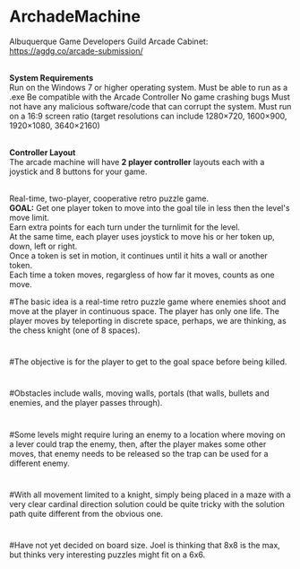 # ArchadeMachine
Albuquerque Game Developers Guild Arcade Cabinet: https://agdg.co/arcade-submission/

<br><b>System Requirements</b><br>
  Run on the Windows 7 or higher operating system.
  Must be able to run as a .exe 
  Be compatible with the Arcade Controller 
  No game crashing bugs
  Must not have any malicious software/code that can corrupt the system.
  Must run on a 16:9 screen ratio (target resolutions can include 1280×720, 1600×900, 1920×1080, 3640×2160)
  
  
<br><b>Controller Layout</b></br>
   The arcade machine will have **2 player controller** layouts each with a joystick and 8 buttons for your game. 

  
<br>Real-time, two-player, cooperative retro puzzle game.<br>
<b>GOAL:</b> Get one player token to move into the goal tile in less then the level's move limit.<br>
Earn extra points for each turn under the turnlimit for the level.<br>
At the same time, each player uses joystick to move his or her token up, down, left or right. <br>
Once a token is set in motion, it continues until it hits a wall or another token.<br>
Each time a token moves, regargless of how far it moves, counts as one move.<br>




#The basic idea is a real-time retro puzzle game where enemies shoot and move at the player in continuous space. The player has only one life. The player moves by teleporting in discrete space, perhaps, we are thinking, as the chess knight (one of 8 spaces).
#
#The objective is for the player to get to the goal space before being killed.
#
#Obstacles include walls, moving walls, portals (that walls, bullets and enemies, and the player passes through).
#
#Some levels might require luring an enemy to a location where moving on a lever could trap the enemy, then, after the player makes some other moves, that enemy needs to be released so the trap can be used for a different enemy.
#
#With all movement limited to a knight, simply being placed in a maze with a very clear cardinal direction solution could be quite tricky with the solution path quite different from the obvious one.
#
#Have not yet decided on board size. Joel is thinking that 8x8 is the max, but thinks very interesting puzzles might fit on a 6x6. 
